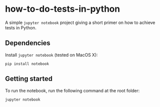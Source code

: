 # how-to-do-tests-in-python

A simple `jupyter notebook` project giving a short primer on how to achieve tests in Python.

## Dependencies

Install `jupyter notebook` (tested on MacOS X):

    pip install notebook

## Getting started

To run the notebook, run the following command at the root folder:

    jupyter notebook

